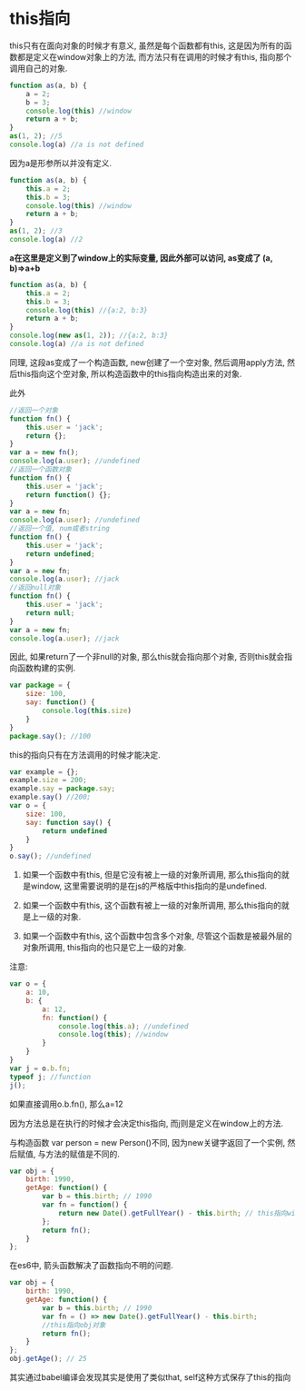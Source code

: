 <!--
Created: Mon Aug 26 2019 15:14:22 GMT+0800 (China Standard Time)
Modified: Mon Aug 26 2019 15:14:22 GMT+0800 (China Standard Time)
-->
# this指向

this只有在面向对象的时候才有意义, 虽然是每个函数都有this, 这是因为所有的函数都是定义在window对象上的方法, 而方法只有在调用的时候才有this, 指向那个调用自己的对象. 

``` js
function as(a, b) {
    a = 2;
    b = 3;
    console.log(this) //window
    return a + b;
}
as(1, 2); //5
console.log(a) //a is not defined
```

因为a是形参所以并没有定义. 

``` js
function as(a, b) {
    this.a = 2;
    this.b = 3;
    console.log(this) //window
    return a + b;
}
as(1, 2); //3
console.log(a) //2
```

**a在这里是定义到了window上的实际变量, 因此外部可以访问, as变成了
(a, b)=>a+b**

``` js
function as(a, b) {
    this.a = 2;
    this.b = 3;
    console.log(this) //{a:2, b:3}
    return a + b;
}
console.log(new as(1, 2)); //{a:2, b:3}
console.log(a) //a is not defined
```

同理, 这段as变成了一个构造函数, new创建了一个空对象, 然后调用apply方法, 然后this指向这个空对象, 所以构造函数中的this指向构造出来的对象. 

此外

``` js
//返回一个对象
function fn() {
    this.user = 'jack';
    return {};
}
var a = new fn();
console.log(a.user); //undefined
//返回一个函数对象
function fn() {
    this.user = 'jack';
    return function() {};
}
var a = new fn;
console.log(a.user); //undefined
//返回一个值, num或者string
function fn() {
    this.user = 'jack';
    return undefined;
}
var a = new fn;
console.log(a.user); //jack
//返回null对象
function fn() {
    this.user = 'jack';
    return null;
}
var a = new fn;
console.log(a.user); //jack
```

因此, 如果return了一个非null的对象, 那么this就会指向那个对象, 否则this就会指向函数构建的实例. 

``` js
var package = {
    size: 100,
    say: function() {
        console.log(this.size)
    }
}
package.say(); //100
```

this的指向只有在方法调用的时候才能决定. 

``` js
var example = {};
example.size = 200;
example.say = package.say;
example.say() //200; 
var o = {
    size: 100,
    say: function say() {
        return undefined
    }
}
o.say(); //undefined
```

1. 如果一个函数中有this, 但是它没有被上一级的对象所调用, 那么this指向的就是window, 这里需要说明的是在js的严格版中this指向的是undefined. 

2. 如果一个函数中有this, 这个函数有被上一级的对象所调用, 那么this指向的就是上一级的对象. 

3. 如果一个函数中有this, 这个函数中包含多个对象, 尽管这个函数是被最外层的对象所调用, this指向的也只是它上一级的对象. 

注意: 

``` js
var o = {
    a: 10,
    b: {
        a: 12,
        fn: function() {
            console.log(this.a); //undefined
            console.log(this); //window
        }
    }
}
var j = o.b.fn;
typeof j; //function
j();
```

如果直接调用o.b.fn(), 那么a=12

因为方法总是在执行的时候才会决定this指向, 而j则是定义在window上的方法. 

与构造函数 var person = new Person()不同, 因为new关键字返回了一个实例, 然后赋值, 与方法的赋值是不同的. 

``` js
var obj = {
    birth: 1990,
    getAge: function() {
        var b = this.birth; // 1990
        var fn = function() {
            return new Date().getFullYear() - this.birth; // this指向window或undefined
        };
        return fn();
    }
};
```

在es6中, 箭头函数解决了函数指向不明的问题. 

``` js
var obj = {
    birth: 1990,
    getAge: function() {
        var b = this.birth; // 1990
        var fn = () => new Date().getFullYear() - this.birth;
        //this指向obj对象
        return fn();
    }
};
obj.getAge(); // 25
```

其实通过babel编译会发现其实是使用了类似that, self这种方式保存了this的指向

